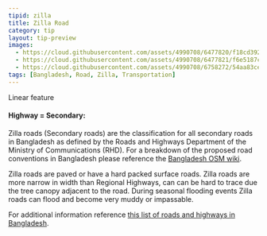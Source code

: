 ```yaml
---
tipid: zilla
title: Zilla Road
category: tip
layout: tip-preview
images:
  - https://cloud.githubusercontent.com/assets/4990708/6477820/f18cd392-c1f5-11e4-9cb6-c2130097457d.PNG
  - https://cloud.githubusercontent.com/assets/4990708/6477821/f6e5187c-c1f5-11e4-9519-ec1db2902068.PNG
  - https://cloud.githubusercontent.com/assets/4990708/6758272/54aa83ce-cf0d-11e4-95f8-1b8f8dc89808.jpg
tags: [Bangladesh, Road, Zilla, Transportation]
---
```

Linear feature
#### Highway = Secondary:

Zilla roads (Secondary roads) are the classification for all secondary roads in Bangladesh as defined by the  Roads and Highways Department of the Ministry of Communications (RHD). For a breakdown of the proposed road conventions in Bangladesh please reference the  <a href="http://wiki.openstreetmap.org/wiki/WikiProject_Bangladesh" target="_blank">Bangladesh OSM wiki</a>.

Zilla roads are paved or have a hard packed surface roads. Zilla roads are more narrow in width than Regional Highways, can can be hard to trace due the tree canopy adjacent to the road. During seasonal flooding events Zilla roads can flood and become very muddy or impassable.

For additional information reference <a href="http://en.wikipedia.org/wiki/List_of_roads_in_Bangladesh" target="_blank">this list of roads and highways in Bangladesh</a>.
